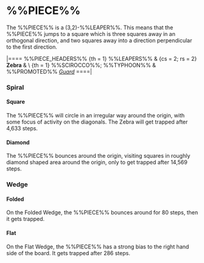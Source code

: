 # %%PIECE%%

The %%PIECE%% is a (3,2)-%%LEAPER%%. This means
that the %%PIECE%% jumps to a square which is three squares away in
an orthogonal direction, and two squares away into a direction
perpendicular to the first direction.

|====
%%PIECE_HEADERS%%
  {th = 1}  %%LEAPERS%%
& {cs = 2; rs = 2}
            **Zebra**
&           \\
  {th = 1}  %%SCIROCCO%%; %%TYPHOON%%
&           %%PROMOTED%% [*Guard*](guard.html)
====|

### Spiral

#### Square

The %%PIECE%% will circle in an irregular way around the origin, with
some focus of activity on the diagonals.
The Zebra will get trapped after 4,633 steps.

#### Diamond

The %%PIECE%% bounces around the origin, visiting squares in roughly
diamond shaped area around the origin, only to get trapped after 14,569
steps.

### Wedge

#### Folded

On the Folded Wedge, the %%PIECE%% bounces around for 80 steps, then
it gets trapped.

#### Flat

On the Flat Wedge, the %%PIECE%% has a strong bias to the right hand
side of the board. It gets trapped after 286 steps.

